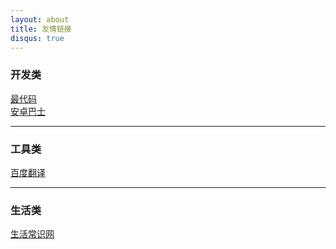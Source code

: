 ```yaml
---
layout: about
title: 友情链接
disqus: true
---
```



### 开发类

[最代码](http://www.zuidaima.com) &nbsp; &nbsp;  
[安卓巴士](http://www.apkbus.com/)&nbsp; &nbsp; 

---

### 工具类

[百度翻译](http://fanyi.baidu.com) &nbsp; &nbsp; 

---

### 生活类

[生活常识网](http://www.woygo.com)&nbsp; &nbsp; 

    

